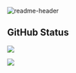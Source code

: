 ![readme-header](https://user-images.githubusercontent.com/116278271/223180404-6f6779e7-4367-442e-a770-08c7f1cbd8d4.png)


## GitHub Status

   ![](https://github-readme-stats.vercel.app/api?username=True-Fantom&layout=compact&show_icons=true&count_private=true&hide_title=true&bg_color=00000000&title_color=2ed14f&icon_color=2ed14f)
   
   ![](https://github-readme-stats.vercel.app/api/top-langs/?username=True-Fantom&show_icons=true&count_private=true&bg_color=00000000&title_color=2ed14f)
